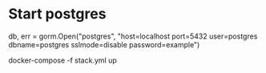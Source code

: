 # Start postgres


db, err = gorm.Open("postgres", "host=localhost port=5432 user=postgres dbname=postgres sslmode=disable password=example")


docker-compose -f stack.yml up 
